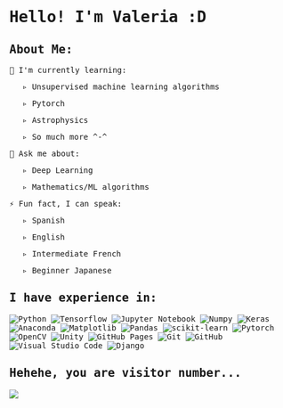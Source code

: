 <samp>
  <p style="text-align:center;"><strong><h1>Hello! I'm Valeria :D</h1></strong></p>
  <samp><h2>About Me:</h2></samp>
  <p>🌱 I'm currently learning:</p>
    <ul> ▹ Unsupervised machine learning algorithms</ul>
    <ul> ▹ Pytorch</ul>
    <ul> ▹ Astrophysics</ul>
    <ul> ▹ So much more ^-^ </ul>
  <p>🤔 Ask me about:</p>
    <ul> ▹ Deep Learning</ul>
    <ul> ▹ Mathematics/ML algorithms</ul>
  <p>⚡ Fun fact, I can speak:</p>
  <ul> ▹ Spanish</ul>
  <ul> ▹ English</ul>
  <ul> ▹ Intermediate French</ul>
  <ul> ▹ Beginner Japanese</ul>
  <samp><h2>I have experience in:</h2></samp>
  <img src="https://img.shields.io/badge/python-3670A0?style=for-the-badge&logo=python&logoColor=ffdd54" alt="Python"> <img src="https://img.shields.io/badge/TensorFlow-%23FF6F00.svg?style=for-the-badge&logo=TensorFlow&logoColor=white" alt="Tensorflow"> <img src="https://img.shields.io/badge/jupyter-%23FA0F00.svg?style=for-the-badge&logo=jupyter&logoColor=white" alt="Jupyter Notebook"> <img src="https://img.shields.io/badge/numpy-%23013243.svg?style=for-the-badge&logo=numpy&logoColor=white" alt="Numpy"> <img src="https://img.shields.io/badge/Keras-%23D00000.svg?style=for-the-badge&logo=Keras&logoColor=white" alt="Keras"> <img src="https://img.shields.io/badge/Anaconda-%2344A833.svg?style=for-the-badge&logo=anaconda&logoColor=white" alt="Anaconda"> <img src="https://img.shields.io/badge/Matplotlib-%23ffffff.svg?style=for-the-badge&logo=Matplotlib&logoColor=black" alt="Matplotlib"> <img src="https://img.shields.io/badge/pandas-%23150458.svg?style=for-the-badge&logo=pandas&logoColor=white" alt="Pandas"> <img src="https://img.shields.io/badge/scikit--learn-%23F7931E.svg?style=for-the-badge&logo=scikit-learn&logoColor=white" alt="scikit-learn"> <img src="https://img.shields.io/badge/PyTorch-%23EE4C2C.svg?style=for-the-badge&logo=PyTorch&logoColor=white" alt="Pytorch"> <img src="https://img.shields.io/badge/opencv-%23white.svg?style=for-the-badge&logo=opencv&logoColor=white" alt="OpenCV"> <img src="https://img.shields.io/badge/unity-%23000000.svg?style=for-the-badge&logo=unity&logoColor=white" alt="Unity"> <img src="https://img.shields.io/badge/github%20pages-121013?style=for-the-badge&logo=github&logoColor=white" alt="GitHub Pages"> <img src="https://img.shields.io/badge/git-%23F05033.svg?style=for-the-badge&logo=git&logoColor=white" alt="Git"> <img src="https://img.shields.io/badge/github-%23121011.svg?style=for-the-badge&logo=github&logoColor=white" alt="GitHub"> <img src="https://img.shields.io/badge/Visual%20Studio%20Code-0078d7.svg?style=for-the-badge&logo=visual-studio-code&logoColor=white" alt="Visual Studio Code"> <img src="https://img.shields.io/badge/django-%23092E20.svg?style=for-the-badge&logo=django&logoColor=white" alt="Django">
  <samp><h2>Hehehe, you are visitor number...</h2></samp>
  <img src="https://profile-counter.glitch.me/boulangerie0v0/count.svg"/>
</samp>
<!--
**boulangerie0v0/boulangerie0v0** is a ✨ _special_ ✨ repository because its `README.md` (this file) appears on your GitHub profile.

Here are some ideas to get you started:

- 🔭 I’m currently working on ...
- 🌱 I’m currently learning ...
- 👯 I’m looking to collaborate on ...
- 🤔 I’m looking for help with ...
- 💬 Ask me about ...
- 📫 How to reach me: ...
- 😄 Pronouns: ...
- ⚡ Fun fact: ...
-->
